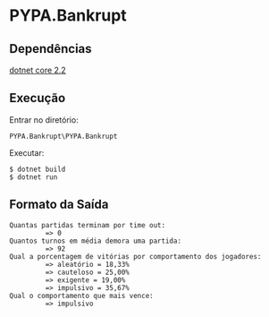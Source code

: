 # PYPA.Bankrupt


## Dependências 
 <a href="https://dotnet.microsoft.com/download">dotnet core 2.2</a>
 
## Execução
 Entrar no diretório: 
 ``` 
 PYPA.Bankrupt\PYPA.Bankrupt 
 ```
 Executar:
 ```
 $ dotnet build
 $ dotnet run
 ```


## Formato da Saída
```
Quantas partidas terminam por time out:
         => 0
Quantos turnos em média demora uma partida:
         => 92
Qual a porcentagem de vitórias por comportamento dos jogadores:
         => aleatório = 18,33%
         => cauteloso = 25,00%
         => exigente = 19,00%
         => impulsivo = 35,67%
Qual o comportamento que mais vence:
         => impulsivo
```

